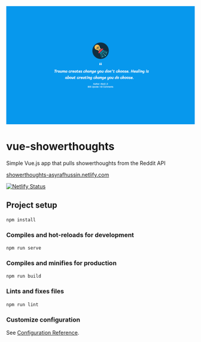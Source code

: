 <div align="center">
   <img src="screenshot.png" width="600" />
</div>

# vue-showerthoughts

Simple Vue.js app that pulls showerthoughts from the Reddit API

[showerthoughts-asyrafhussin.netlify.com](https://showerthoughts-asyrafhussin.netlify.com)

[![Netlify Status](https://api.netlify.com/api/v1/badges/38bfd126-7787-44f6-8125-7a162cbe85a3/deploy-status)](https://app.netlify.com/sites/showerthoughts-asyrafhussin/deploys)

## Project setup

```
npm install
```

### Compiles and hot-reloads for development

```
npm run serve
```

### Compiles and minifies for production

```
npm run build
```

### Lints and fixes files

```
npm run lint
```

### Customize configuration

See [Configuration Reference](https://cli.vuejs.org/config/).
